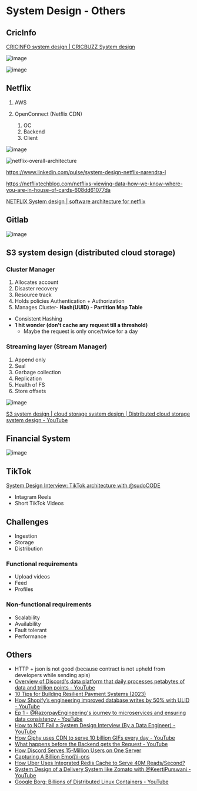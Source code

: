 # System Design - Others

## CricInfo

[CRICINFO system design | CRICBUZZ System design](http://youtube.com/watch?v=exSwQtMxGd4)

![image](../../media/System-Design-Others-image1.jpg)

![image](../../media/System-Design-Others-image2.jpg)

## Netflix

1. AWS
2. OpenConnect (Netflix CDN)

   1. OC
   2. Backend
   3. Client

![image](../../media/System-Design-Others-image3.jpg)

![netflix-overall-architecture](../../media/Pasted%20image%2020230626094711.jpg)

https://www.linkedin.com/pulse/system-design-netflix-narendra-l

https://netflixtechblog.com/netflixs-viewing-data-how-we-know-where-you-are-in-house-of-cards-608dd61077da

[NETFLIX System design | software architecture for netflix](https://www.youtube.com/watch?v=psQzyFfsUGU)

## Gitlab

![image](../../media/System-Design-Others-image4.jpg)

## S3 system design (distributed cloud storage)

### Cluster Manager

1. Allocates account
2. Disaster recovery
3. Resource track
4. Holds policies Authentication + Authorization
5. Manages Cluster- **Hash(UUID) - Partition Map Table**

- Consistent Hashing
- **1 hit wonder (don't cache any request till a threshold)**
    - Maybe the request is only once/twice for a day

### Streaming layer (Stream Manager)

1. Append only
2. Seal
3. Garbage collection
4. Replication
5. Health of FS
6. Store offsets

![image](../../media/System-Design-Others-image5.jpg)

[S3 system design | cloud storage system design | Distributed cloud storage system design - YouTube](https://www.youtube.com/watch?v=UmWtcgC96X8)

## Financial System

![image](../../media/System-Design-Others-image6.jpg)

## TikTok

[System Design Interview: TikTok architecture with @sudoCODE](https://www.youtube.com/watch?v=07BVxmVFDGY&ab_channel=GauravSen)

- Intagram Reels
- Short TikTok Videos

## Challenges

- Ingestion
- Storage
- Distribution

### Functional requirements

- Upload videos
- Feed
- Profiles

### Non-functional requirements

- Scalability
- Availability
- Fault tolerant
- Performance

## Others

- HTTP + json is not good (because contract is not upheld from developers while sending apis)
- [Overview of Discord's data platform that daily processes petabytes of data and trillion points - YouTube](https://www.youtube.com/watch?v=yGpEzO32lU4)
- [10 Tips for Building Resilient Payment Systems (2023)](https://shopify.engineering/building-resilient-payment-systems)
- [How Shopify’s engineering improved database writes by 50% with ULID - YouTube](https://www.youtube.com/watch?v=f53-Iw_5ucA)
- [Ep 1 - @RazorpayEngineering's journey to microservices and ensuring data consistency - YouTube](https://www.youtube.com/watch?v=yqkyq8TPWbg)
- [How to NOT Fail a System Design Interview (By a Data Engineer) - YouTube](https://www.youtube.com/watch?v=WQBc2mY9Jng)
- [How Giphy uses CDN to serve 10 billion GIFs every day - YouTube](https://www.youtube.com/watch?v=-bo7oVejgRM)
- [What happens before the Backend gets the Request - YouTube](https://www.youtube.com/watch?v=gSQoA4SYhJY)
- [How Discord Serves 15-Million Users on One Server](https://blog.bytebytego.com/p/how-discord-serves-15-million-users?)
- [Capturing A Billion Emo(j)i-ons](https://highscalability.com/capturing-a-billion-emo-j-i-ons/)
- [How Uber Uses Integrated Redis Cache to Serve 40M Reads/Second?](https://blog.bytebytego.com/p/how-uber-uses-integrated-redis-cache)
- [System Design of a Delivery System like Zomato with @KeertiPurswani - YouTube](https://www.youtube.com/watch?v=nHh3DnjnPig&ab_channel=GauravSen)
- [Google Borg: Billions of Distributed Linux Containers - YouTube](https://youtu.be/l35hqwTY5W0)
